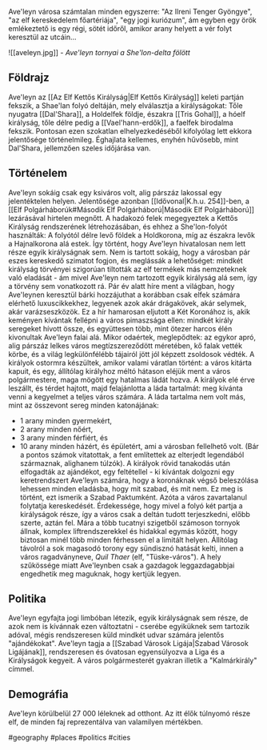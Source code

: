 Ave'leyn városa számtalan minden egyszerre: "Az Ilreni Tenger Gyöngye", "az elf kereskedelem főartériája", "egy jogi kuriózum", ám egyben egy örök emlékeztető is egy régi, sötét időről, amikor arany helyett a vér folyt keresztül az utcáin...

![[aveleyn.jpg]]
*- Ave'leyn tornyai a She'lon-delta fölött*

## Földrajz

Ave'leyn az [[Az Elf Kettős Királyság|Elf Kettős Királyság]] keleti partján fekszik, a Shae'lan folyó deltáján, mely elválasztja a királyságokat: Tőle nyugatra [[Dal'Shara]], a Holdelfek földje, északra [[Tris Gohal]], a hóelf királyság, tőle délre pedig a [[Vael'hann-erdők]], a faelfek birodalma fekszik. Pontosan ezen szokatlan elhelyezkedéséből kifolyólag lett ekkora jelentősége történelmileg.
Éghajlata kellemes, enyhén hűvösebb, mint Dal'Shara, jellemzően szeles időjárása van.

## Történelem

Ave'leyn sokáig csak egy ksiváros volt, alig párszáz lakossal egy jelentéktelen helyen. Jelentősége azonban [[Idővonal|K.h.u. 254]]-ben, a [[Elf Polgárháborúk#Második Elf Polgárháború|Második Elf Polgárháború]] lezárásával hirtelen megnőtt. A hadakozó felek megegyeztek a Kettős Királyság rendszerének létrehozásában, és ehhez a She'lon-folyót használták: A folyótól délre levő földek a Holdkorona, míg az északra levők a Hajnalkorona alá estek. Így történt, hogy Ave'leyn hivatalosan nem lett része egyik királyságnak sem. Nem is tartott sokáig, hogy a városban pár eszes kereskedő szimatot fogjon, és meglássák a lehetőséget: mindkét királyság törvényei szigorúan tiltották az elf termékek más nemzeteknek való eladását - ám mivel Ave'leyn nem tartozott egyik királyság alá sem, így a törvény sem vonatkozott rá. Pár év alatt híre ment a világban, hogy Ave'leynen keresztül bárki hozzájuthat a korábban csak elfek számára elérhető luxuscikkekhez, legyenek azok akár drágakövek, akár selymek, akár varázseszközök.
Ez a hír hamarosan eljutott a Két Koronához is, akik keményen kívántak fellépni a város pimaszsága ellen: mindkét király seregeket hívott össze, és együttesen több, mint ötezer harcos élén kivonultak Ave'leyn falai alá. Mikor odaértek, meglepődtek: az egykor apró, alig párszáz lelkes város megtízszereződött méretében, kő falak vették körbe, és a világ legkülönfélébb tájairól jött jól képzett zsoldosok védték. A királyok ostormra készültek, amikor valami váratlan történt: a város kitárta kapuit, és egy, állítólag királyhoz méltó hátason eléjük ment a város polgármestere, maga mögött egy hatalmas ládát hozva. A királyok elé érve leszállt, és térdet hajtott, majd felajánlotta a láda tartalmát: meg kívánta venni a kegyelmet a teljes város számára. A láda tartalma nem volt más, mint az összevont sereg minden katonájának:
- 1 arany minden gyermekért,
- 2 arany minden nőért,
- 3 arany minden férfiért, és
- 10 arany minden házért, és épületért,
ami a városban fellelhető volt. (Bár a pontos számok vitatottak, a fent említettek az elterjedt legendából származnak, alighanem túlzók).
A királyok rövid tanakodás után elfogadták az ajándékot, egy feltétellel - ki kívántak dolgozni egy keretrendszert Ave'leyn számára, hogy a koronáknak végső beleszólása lehessen minden eladásba, hogy mit szabad, és mit nem. Ez meg is történt, ezt ismerik a Szabad Paktumként.
Azóta a város zavartalanul folytatja kereskedését. Érdekessége, hogy mivel a folyó két partja a királyságok része, így a város csak a deltán tudott terjeszkedni, előbb szerte, aztán fel. Mára a több tucatnyi szigetből számoson tornyok állnak, komplex liftrendszerekkel és hidakkal egymás között, hogy biztosan minél több minden férhessen el a limitált helyen. Állítólag távolról a sok magasodó torony egy sündisznó hatását kelti, innen a város ragadványneve, *Quil Thaer* (elf, "Tüske-város"). A hely szűkössége miatt Ave'leynben csak a gazdagok leggazdagabbjai engedhetik meg maguknak, hogy kertjük legyen.

## Politika

Ave'leyn egyfajta jogi limbóban létezik, egyik királyságnak sem része, de azok nem is kívánnak ezen változtatni - cserébe egyiküknek sem tartozik adóval, mégis rendszeresen küld mindkét udvar számára jelentős "ajándékokat".
Ave'leyn tagja a [[Szabad Városok Ligája|Szabad Városok Ligájának]], rendszeresen és óvatosan egyensúlyozva a Liga és a Királyságok kegyeit.
A város polgármesterét gyakran illetik a "Kalmárkirály" címmel.

## Demográfia

Ave'leyn körülbelül 27 000 léleknek ad otthont. Az itt élők túlnyomó része elf, de minden faj reprezentálva van valamilyen mértékben.

#geography #places #politics #cities 
